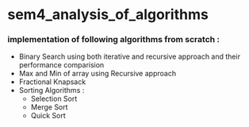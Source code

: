 # sem4_analysis_of_algorithms

### implementation of following algorithms from scratch :

- Binary Search using both iterative and recursive approach and their performance comparision
- Max and Min of array using Recursive approach
- Fractional Knapsack
- Sorting Algorithms : 
  - Selection Sort
  - Merge Sort
  - Quick Sort
